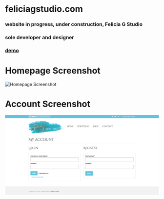 # feliciagstudio.com
### website in progress, under construction, Felicia G Studio
### sole developer and designer

### [demo](http://52.55.69.245/)  
#
# Homepage Screenshot
![Homepage Screenshot](sampleHome.png?raw=true "Title")
#
<!-- # Shop Screenshot
![Shop Screenshot](sampleShop.png?raw=true "Title")
# !-->

# Account Screenshot
![Account Screenshot](sampleAccount.png?raw=true "Title")





